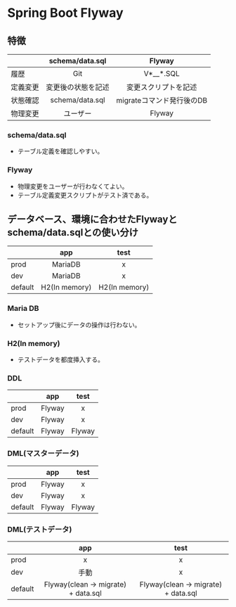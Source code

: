# Spring Boot Flyway
## 特徴
||schema/data.sql|Flyway|
|:--|:-:|:-:|
|履歴|Git|V*__*.SQL|
|定義変更|変更後の状態を記述|変更スクリプトを記述|
|状態確認|schema/data.sql|migrateコマンド発行後のDB|
|物理変更|ユーザー|Flyway|

### schema/data.sql
- テーブル定義を確認しやすい。
### Flyway
- 物理変更をユーザーが行わなくてよい。
- テーブル定義変更スクリプトがテスト済である。

## データベース、環境に合わせたFlywayとschema/data.sqlとの使い分け
||app|test|
|:--|:-:|:-:|
|prod|MariaDB|x|
|dev|MariaDB|x|
|default|H2(In memory)|H2(In memory)|

### Maria DB
- セットアップ後にデータの操作は行わない。
### H2(In memory)
- テストデータを都度挿入する。

### DDL

||app|test|
|:--|:-:|:-:|
|prod|Flyway|x|
|dev|Flyway|x|
|default|Flyway|Flyway|

### DML(マスターデータ)

||app|test|
|:--|:-:|:-:|
|prod|Flyway|x|
|dev|Flyway|x|
|default|Flyway|Flyway|

### DML(テストデータ)

||app|test|
|:--|:-:|:-:|
|prod|x|x|
|dev|手動|x|
|default|Flyway(clean -> migrate) + data.sql|Flyway(clean -> migrate) + data.sql|
